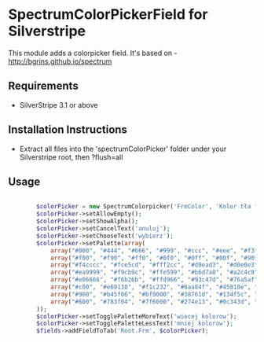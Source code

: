 # SpectrumColorPickerField for Silverstripe
This module adds a colorpicker field. It's based on - <http://bgrins.github.io/spectrum>

## Requirements

 * SilverStripe 3.1 or above

## Installation Instructions

 * Extract all files into the 'spectrumColorPicker' folder under your Silverstripe root, then ?flush=all

## Usage

```php

        $colorPicker = new SpectrumColorpicker('FrmColor', 'Kolor tła formularza');
        $colorPicker->setAllowEmpty();
        $colorPicker->setShowAlpha();
        $colorPicker->setCancelText('anuluj');
        $colorPicker->setChooseText('wybierz');
        $colorPicker->setPalette(array(
            array("#000", "#444", "#666", "#999", "#ccc", "#eee", "#f3f3f3", "#fff"),
            array("#f00", "#f90", "#ff0", "#0f0", "#0ff", "#00f", "#90f", "#f0f"),
            array("#f4cccc", "#fce5cd", "#fff2cc", "#d9ead3", "#d0e0e3", "#cfe2f3", "#d9d2e9", "#ead1dc"),
            array("#ea9999", "#f9cb9c", "#ffe599", "#b6d7a8", "#a2c4c9", "#9fc5e8", "#b4a7d6", "#d5a6bd"),
            array("#e06666", "#f6b26b", "#ffd966", "#93c47d", "#76a5af", "#6fa8dc", "#8e7cc3", "#c27ba0"),
            array("#c00", "#e69138", "#f1c232", "#6aa84f", "#45818e", "#3d85c6", "#674ea7", "#a64d79"),
            array("#900", "#b45f06", "#bf9000", "#38761d", "#134f5c", "#0b5394", "#351c75", "#741b47"),
            array("#600", "#783f04", "#7f6000", "#274e13", "#0c343d", "#073763", "#20124d", "#4c1130")
        ));
        $colorPicker->setTogglePaletteMoreText('wiecej kolorow');
        $colorPicker->setTogglePaletteLessText('mniej kolorow');
        $fields->addFieldToTab('Root.Frm', $colorPicker);

```
